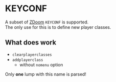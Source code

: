 # KEYCONF

A subset of [ZDoom](https://zdoom.org/wiki/KEYCONF) `KEYCONF` is supported.  
The only use for this is to define new player classes.

## What does work

- `clearplayerclasses`
- `addplayerclass`
  - without `nomenu` option

Only **one** lump with this name is parsed!